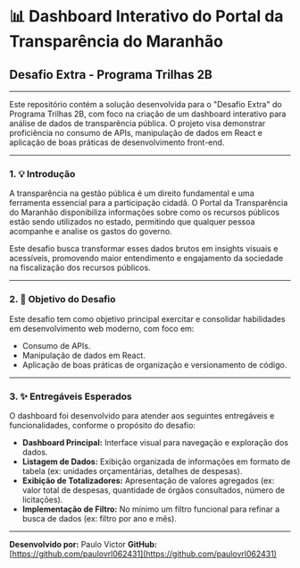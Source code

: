 # 📊 Dashboard Interativo do Portal da Transparência do Maranhão

## Desafio Extra - Programa Trilhas 2B

---

Este repositório contém a solução desenvolvida para o "Desafio Extra" do Programa Trilhas 2B, com foco na criação de um dashboard interativo para análise de dados de transparência pública. O projeto visa demonstrar proficiência no consumo de APIs, manipulação de dados em React e aplicação de boas práticas de desenvolvimento front-end.

---

### 1. 💡 Introdução

A transparência na gestão pública é um direito fundamental e uma ferramenta essencial para a participação cidadã. O Portal da Transparência do Maranhão disponibiliza informações sobre como os recursos públicos estão sendo utilizados no estado, permitindo que qualquer pessoa acompanhe e analise os gastos do governo.

Este desafio busca transformar esses dados brutos em insights visuais e acessíveis, promovendo maior entendimento e engajamento da sociedade na fiscalização dos recursos públicos.

---

### 2. 🎯 Objetivo do Desafio

Este desafio tem como objetivo principal exercitar e consolidar habilidades em desenvolvimento web moderno, com foco em:

* Consumo de APIs.
* Manipulação de dados em React.
* Aplicação de boas práticas de organização e versionamento de código.

---

### 3. ✨ Entregáveis Esperados

O dashboard foi desenvolvido para atender aos seguintes entregáveis e funcionalidades, conforme o propósito do desafio:

* **Dashboard Principal:** Interface visual para navegação e exploração dos dados.
* **Listagem de Dados:** Exibição organizada de informações em formato de tabela (ex: unidades orçamentárias, detalhes de despesas).
* **Exibição de Totalizadores:** Apresentação de valores agregados (ex: valor total de despesas, quantidade de órgãos consultados, número de licitações).
* **Implementação de Filtro:** No mínimo um filtro funcional para refinar a busca de dados (ex: filtro por ano e mês).

---

**Desenvolvido por:** Paulo Victor
**GitHub:** [https://github.com/paulovrl062431](https://github.com/paulovrl062431)